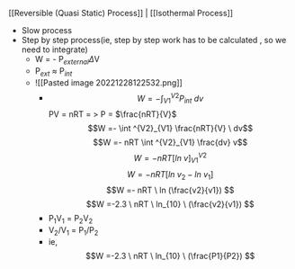 [[Reversible (Quasi Static) Process]] | [[Isothermal Process]]
- Slow process
- Step by step process(ie, step by step work has to be calculated , so we need to integrate)
	-  W = - P$_{external}$$\Delta$V
	- P$_{ext}$ $\approx$ P$_{int}$
	- ![[Pasted image 20221228122532.png]]
		- $$W =- \int ^{V2}_{V1} P_{int} \ 
		dv$$
		PV = nRT = > P = $\frac{nRT}{V}$ 
		$$W =- \int ^{V2}_{V1} \frac{nRT}{V} \ 
		dv$$
		$$W =- nRT \int ^{V2}_{V1} \frac{dv} 
		v$$
		$$W =- nRT  [ln \ v]^{V2}_{V1}$$
		$$W =- nRT  [ln \ v_{2} - ln \ v_{1}]$$
		$$W =- nRT  \ ln (\frac{v2}{v1}) $$
		$$W =-2.3 \ nRT  \ ln_{10} \ (\frac{v2}{v1}) $$
		- P$_{1}$V$_{1}$ = P$_{2}$$_{}$V$_{2}$
		- V$_{2}$/V$_{1}$ = P$_{1}$/P$_{2}$
		- ie, $$W =-2.3 \ nRT  \ ln_{10} \ (\frac{P1}{P2}) $$
	